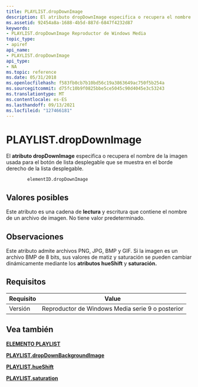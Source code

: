 ```yaml
---
title: PLAYLIST.dropDownImage
description: El atributo dropDownImage especifica o recupera el nombre de la imagen usada para el botón de lista desplegable que se muestra en el borde derecho de la lista desplegable.
ms.assetid: 92454a8a-1688-4b5d-887d-6847f4232d87
keywords:
- PLAYLIST.dropDownImage Reproductor de Windows Media
topic_type:
- apiref
api_name:
- PLAYLIST.dropDownImage
api_type:
- NA
ms.topic: reference
ms.date: 05/31/2018
ms.openlocfilehash: f583fb0cb7b10bd56c19a3863649ac750f5b254a
ms.sourcegitcommit: d75fc10b9f0825bbe5ce5045c90d4045e3c53243
ms.translationtype: MT
ms.contentlocale: es-ES
ms.lasthandoff: 09/13/2021
ms.locfileid: "127466181"
---
```

# <a name="playlistdropdownimage"></a>PLAYLIST.dropDownImage

El **atributo dropDownImage** especifica o recupera el nombre de la imagen usada para el botón de lista desplegable que se muestra en el borde derecho de la lista desplegable.

``` syntax
        elementID.dropDownImage
```

## <a name="possible-values"></a>Valores posibles

Este atributo es una cadena de **lectura** y escritura que contiene el nombre de un archivo de imagen. No tiene valor predeterminado.

## <a name="remarks"></a>Observaciones

Este atributo admite archivos PNG, JPG, BMP y GIF. Si la imagen es un archivo BMP de 8 bits, sus valores de matiz y saturación se pueden cambiar dinámicamente mediante los **atributos hueShift** y **saturación.**

## <a name="requirements"></a>Requisitos



| Requisito | Value |
|--------------------|---------------------------------------------------|
| Versión<br/> | Reproductor de Windows Media serie 9 o posterior<br/> |



## <a name="see-also"></a>Vea también

<dl> <dt>

[**ELEMENTO PLAYLIST**](playlist-element.md)
</dt> <dt>

[**PLAYLIST.dropDownBackgroundImage**](playlist-dropdownbackgroundimage.md)
</dt> <dt>

[**PLAYLIST.hueShift**](playlist-hueshift.md)
</dt> <dt>

[**PLAYLIST.saturation**](playlist-saturation.md)
</dt> </dl>

 

 





